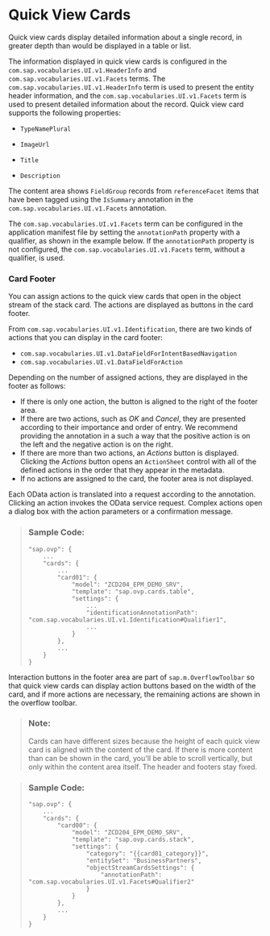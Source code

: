 <!-- loioc4bd35e657df4285bb6d4b2a6c51a5af -->

# Quick View Cards

Quick view cards display detailed information about a single record, in greater depth than would be displayed in a table or list.



The information displayed in quick view cards is configured in the `com.sap.vocabularies.UI.v1.HeaderInfo` and `com.sap.vocabularies.UI.v1.Facets` terms. The `com.sap.vocabularies.UI.v1.HeaderInfo` term is used to present the entity header information, and the `com.sap.vocabularies.UI.v1.Facets` term is used to present detailed information about the record. Quick view card supports the following properties:

-   `TypeNamePlural`

-   `ImageUrl` 

-   `Title` 

-   `Description`




The content area shows `FieldGroup` records from `referenceFacet` items that have been tagged using the `IsSummary` annotation in the `com.sap.vocabularies.UI.v1.Facets` annotation.

The `com.sap.vocabularies.UI.v1.Facets` term can be configured in the application manifest file by setting the `annotationPath` property with a qualifier, as shown in the example below. If the `annotationPath` property is not configured, the `com.sap.vocabularies.UI.v1.Facets` term, without a qualifier, is used.



### Card Footer

You can assign actions to the quick view cards that open in the object stream of the stack card. The actions are displayed as buttons in the card footer.

From `com.sap.vocabularies.UI.v1.Identification`, there are two kinds of actions that you can display in the card footer:

-   `com.sap.vocabularies.UI.v1.DataFieldForIntentBasedNavigation` 
-   `com.sap.vocabularies.UI.v1.DataFieldForAction`

Depending on the number of assigned actions, they are displayed in the footer as follows:

-   If there is only one action, the button is aligned to the right of the footer area.
-   If there are two actions, such as *OK* and *Cancel*, they are presented according to their importance and order of entry. We recommend providing the annotation in a such a way that the positive action is on the left and the negative action is on the right.
-   If there are more than two actions, an *Actions* button is displayed. Clicking the *Actions* button opens an `ActionSheet` control with all of the defined actions in the order that they appear in the metadata.
-   If no actions are assigned to the card, the footer area is not displayed.

Each OData action is translated into a request according to the annotation. Clicking an action invokes the OData service request. Complex actions open a dialog box with the action parameters or a confirmation message.

> ### Sample Code:  
> ```
> "sap.ovp": {
>     ...
>     "cards": {
>         ...
>         "card01": {
>             "model": "ZCD204_EPM_DEMO_SRV",
>             "template": "sap.ovp.cards.table",
>             "settings": {
>                 ...
>                 "identificationAnnotationPath": "com.sap.vocabularies.UI.v1.Identification#Qualifier1",
>                 ...
>             }
>         },
>         ...
>     }
> }
> ```

Interaction buttons in the footer area are part of `sap.m.OverflowToolbar` so that quick view cards can display action buttons based on the width of the card, and if more actions are necessary, the remaining actions are shown in the overflow toolbar.

> ### Note:  
> Cards can have different sizes because the height of each quick view card is aligned with the content of the card. If there is more content than can be shown in the card, you'll be able to scroll vertically, but only within the content area itself. The header and footers stay fixed.

> ### Sample Code:  
> ```
> "sap.ovp": {
>     ...
>     "cards": {
>         "card00": {
>             "model": "ZCD204_EPM_DEMO_SRV",
>             "template": "sap.ovp.cards.stack",
>             "settings": {
>                 "category": "{{card01_category}}",
>                 "entitySet": "BusinessPartners",
>                 "objectStreamCardsSettings": {
>                     "annotationPath": "com.sap.vocabularies.UI.v1.Facets#Qualifier2"
>                 }
>             }
>         },
>         ...
>     }
> }
> ```


